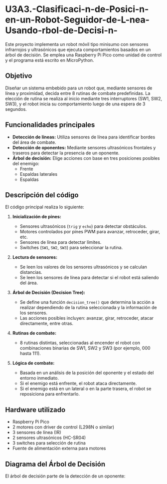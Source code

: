# U3A3.-Clasificaci-n-de-Posici-n-en-un-Robot-Seguidor-de-L-nea-Usando-rbol-de-Decisi-n-

Este proyecto implementa un robot móvil tipo minisumo con sensores infrarrojos y ultrasónicos que ejecuta comportamientos basados en un árbol de decisión. Se emplea una Raspberry Pi Pico como unidad de control y el programa está escrito en MicroPython.

## Objetivo

Diseñar un sistema embebido para un robot que, mediante sensores de línea y proximidad, decida entre 8 rutinas de combate predefinidas. La elección de rutina se realiza al inicio mediante tres interruptores (SW1, SW2, SW3), y el robot inicia su comportamiento luego de una espera de 3 segundos.

## Funcionalidades principales

- **Detección de líneas:** Utiliza sensores de línea para identificar bordes del área de combate.
- **Detección de oponentes:** Mediante sensores ultrasónicos frontales y traseros para detectar la presencia de un oponente.
- **Árbol de decisión:** Elige acciones con base en tres posiciones posibles del enemigo:
  - Frente
  - Espaldas laterales
  - Espaldas

## Descripción del código

El código principal realiza lo siguiente:

1. **Inicialización de pines:**
   - Sensores ultrasónicos (`trig` y `echo`) para detectar obstáculos.
   - Motores controlados por pines PWM para avanzar, retroceder, girar, etc.
   - Sensores de línea para detectar límites.
   - Switches (`SW1`, `SW2`, `SW3`) para seleccionar la rutina.

2. **Lectura de sensores:**
   - Se leen los valores de los sensores ultrasónicos y se calculan distancias.
   - Se leen los sensores de línea para detectar si el robot está saliendo del área.

3. **Árbol de Decisión (Decision Tree):**
   - Se define una función `decision_tree()` que determina la acción a realizar dependiendo de la rutina seleccionada y la información de los sensores.
   - Las acciones posibles incluyen: avanzar, girar, retroceder, atacar directamente, entre otras.

4. **Rutinas de combate:**
   - 8 rutinas distintas, seleccionadas al encender el robot con combinaciones binarias de SW1, SW2 y SW3 (por ejemplo, 000 hasta 111).

5. **Lógica de combate:**
   - Basada en un análisis de la posición del oponente y el estado del entorno inmediato.
   - Si el enemigo está enfrente, el robot ataca directamente.
   - Si el enemigo está en un lateral o en la parte trasera, el robot se reposiciona para enfrentarlo.

## Hardware utilizado

- Raspberry Pi Pico
- 2 motores con driver de control (L298N o similar)
- 3 sensores de línea (IR)
- 2 sensores ultrasónicos (HC-SR04)
- 3 switches para selección de rutina
- Fuente de alimentación externa para motores

## Diagrama del Árbol de Decisión

El árbol de decisión parte de la detección de un oponente:
